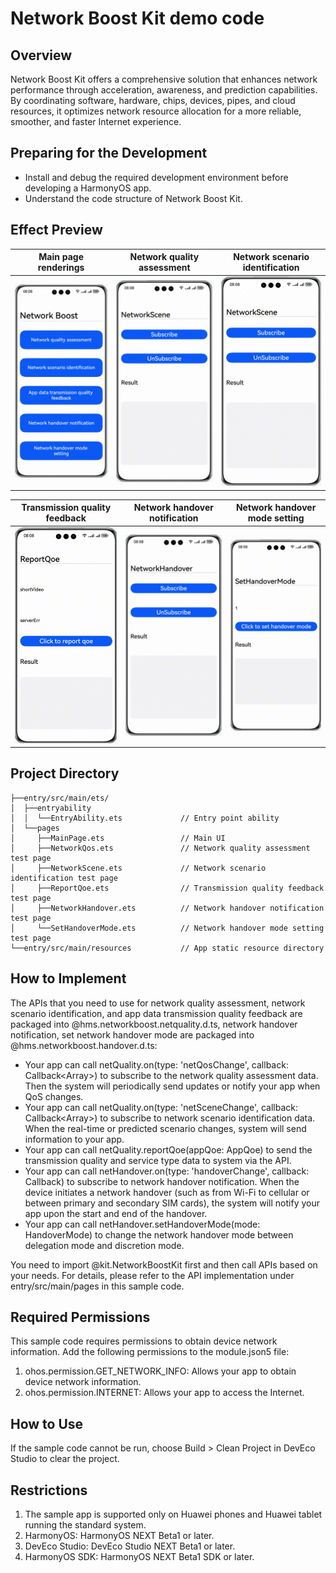 # Network Boost Kit demo code

## Overview

Network Boost Kit offers a comprehensive solution that enhances network performance through acceleration, awareness, and prediction capabilities. By coordinating software, hardware, chips, devices, pipes, and cloud resources, it optimizes network resource allocation for a more reliable, smoother, and faster Internet experience.

## Preparing for the Development

- Install and debug the required development environment before developing a HarmonyOS app.
- Understand the code structure of Network Boost Kit.

## Effect Preview

| Main page renderings                    | Network quality assessment              | Network scenario identification                                    |
|--------------------------------------|--------------------------------------|----------------------------------------|
| ![image](screenshots/renderings-en.png) | ![image](screenshots/networkQos-en.png) | ![image](screenshots/networkScene-en.png) |

| Transmission quality feedback       | Network handover notification       | Network handover mode setting                   |
|--------------------------------------|--------------------------------------|----------------------------------------|
| ![image](screenshots/reportQoe-en.png) | ![image](screenshots/netHandover-en.png) | ![image](screenshots/setHandoverMode-en.png) |
## Project Directory

```
├──entry/src/main/ets/
│  ├──entryability
│  │  └──EntryAbility.ets             // Entry point ability
│  └──pages
│     ├──MainPage.ets                 // Main UI
│     ├──NetworkQos.ets               // Network quality assessment test page
│     ├──NetworkScene.ets             // Network scenario identification test page
│     ├──ReportQoe.ets                // Transmission quality feedback test page
│     ├──NetworkHandover.ets          // Network handover notification test page
│     └──SetHandoverMode.ets          // Network handover mode setting test page
└──entry/src/main/resources           // App static resource directory
```

## How to Implement

The APIs that you need to use for network quality assessment, network scenario identification, and app data transmission quality feedback are packaged into @hms.networkboost.netquality.d.ts, network handover notification, set network handover mode are packaged into @hms.networkboost.handover.d.ts:

- Your app can call netQuality.on(type: 'netQosChange', callback: Callback<Array<NetworkQos>>) to subscribe to the network quality assessment data. Then the system will periodically send updates or notify your app when QoS changes.
- Your app can call netQuality.on(type: 'netSceneChange', callback: Callback<Array<NetworkScene>>) to subscribe to network scenario identification data. When the real-time or predicted scenario changes, system will send information to your app.
- Your app can call netQuality.reportQoe(appQoe: AppQoe) to send the transmission quality and service type data to system via the API.
- Your app can call netHandover.on(type: 'handoverChange', callback: Callback<HandoverInfo>) to subscribe to network handover notification. When the device initiates a network handover (such as from Wi-Fi to cellular or between primary and secondary SIM cards), the system will notify your app upon the start and end of the handover.
- Your app can call netHandover.setHandoverMode(mode: HandoverMode) to change the network handover mode between delegation mode and discretion mode.

You need to import @kit.NetworkBoostKit first and then call APIs based on your needs. For details, please refer to the API implementation under entry/src/main/pages in this sample code.

## Required Permissions

This sample code requires permissions to obtain device network information. Add the following permissions to the module.json5 file:

1. ohos.permission.GET_NETWORK_INFO: Allows your app to obtain device network information.
2. ohos.permission.INTERNET: Allows your app to access the Internet.


## How to Use

If the sample code cannot be run, choose Build > Clean Project in DevEco Studio to clear the project.

## Restrictions

1. The sample app is supported only on Huawei phones and Huawei tablet running the standard system.
2. HarmonyOS: HarmonyOS NEXT Beta1 or later.
3. DevEco Studio: DevEco Studio NEXT Beta1 or later.
4. HarmonyOS SDK: HarmonyOS NEXT Beta1 SDK or later.
